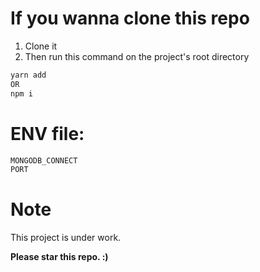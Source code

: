 # If you wanna clone this repo
1) Clone it
2) Then run this command on the project's root directory

```bash
yarn add 
OR 
npm i
```

# ENV file:
```bash
MONGODB_CONNECT
PORT
```

# Note
This project is under work.


**Please star this repo. :)**
